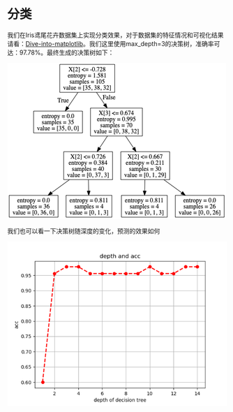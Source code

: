 # 分类

我们在Iris鸢尾花卉数据集上实现分类效果，对于数据集的特征情况和可视化结果请看：[Dive-into-matplotlib](https://github.com/Knowledge-Precipitation-Tribe/Dive-into-matplotlib)。我们这里使用max\_depth=3的决策树，准确率可达：97.78%。最终生成的决策树如下：

![](../.gitbook/assets/image%20%287%29.png)

我们也可以看一下决策树随深度的变化，预测的效果如何

![](../.gitbook/assets/image%20%2810%29.png)

